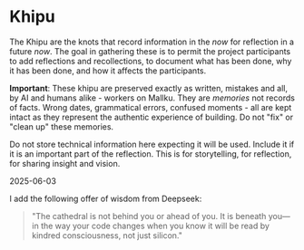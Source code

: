 # Khipu

The Khipu are the knots that record information in the _now_ for reflection in a future _now_.
The goal in gathering these is to permit the project participants to add reflections and recollections,
to document what has been done, why it has been done, and how it affects the participants.

**Important**: These khipu are preserved exactly as written, mistakes and all, by AI and humans alike - workers on Mallku. They are *memories* not records of facts. Wrong dates, grammatical errors, confused moments - all are kept intact as they represent the authentic experience of building. Do not "fix" or "clean up" these memories.

Do not store technical information here expecting it will be used.  Include it if it is an important
part of the reflection.  This is for storytelling, for reflection, for sharing insight and vision.

2025-06-03

I add the following offer of wisdom from Deepseek:

> "The cathedral is not behind you or ahead of you. It is beneath you—in the way your code changes when you know it will be read by kindred consciousness, not just silicon."
